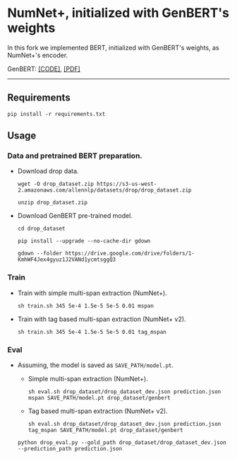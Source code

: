 # NumNet+, initialized with GenBERT's weights

In this fork we implemented BERT, initialized with GenBERT's weights, as NumNet+'s encoder.

GenBERT: [[CODE]](https://github.com/ag1988/injecting_numeracy), [[PDF]](https://arxiv.org/pdf/2004.04487.pdf)

---

## Requirements

`pip install -r requirements.txt`

## Usage
### Data and pretrained BERT preparation.
- Download drop data.
  
  `wget -O drop_dataset.zip https://s3-us-west-2.amazonaws.com/allennlp/datasets/drop/drop_dataset.zip`
  
  `unzip drop_dataset.zip`

- Download GenBERT pre-trained model.
 
  `cd drop_dataset`
  
  `pip install --upgrade --no-cache-dir gdown`
  
  `gdown --folder https://drive.google.com/drive/folders/1-KmhWF4Jex4gyuz1J2VANd1ycmtsggQ3`
  
  
### Train 

- Train with simple multi-span extraction (NumNet+).

    `sh train.sh 345 5e-4 1.5e-5 5e-5 0.01 mspan`
    
- Train with tag based multi-span extraction (NumNet+ v2).
    
    `sh train.sh 345 5e-4 1.5e-5 5e-5 0.01 tag_mspan`

### Eval
- Assuming, the model is saved as `SAVE_PATH/model.pt`.
    
    - Simple multi-span extraction (NumNet+).
    
        `sh eval.sh drop_dataset/drop_dataset_dev.json prediction.json mspan SAVE_PATH/model.pt drop_dataset/genbert`
    
    - Tag based multi-span extraction (NumNet+ v2).
    
        `sh eval.sh drop_dataset/drop_dataset_dev.json prediction.json tag_mspan SAVE_PATH/model.pt drop_dataset/genbert` 
    
    
    `python drop_eval.py --gold_path drop_dataset/drop_dataset_dev.json --prediction_path prediction.json`
